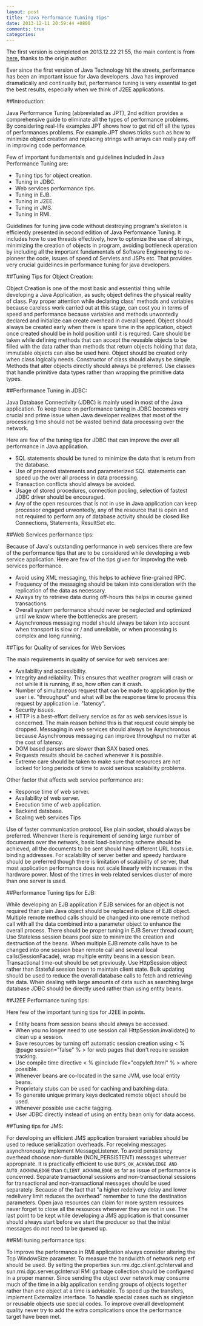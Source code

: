 ```yaml
---
layout: post
title: "Java Performance Tunning Tips"
date: 2013-12-11 20:59:44 +0800
comments: true
categories: 
---
```

The first version is completed on 2013.12.22 21:55, the main content is from [here](http://www.exforsys.com/tutorials/j2ee/performance-tuning-of-java-applications.html), thanks to the origin author.

Ever since the first version of Java Technology hit the streets, performance has been an important issue for Java developers. Java has improved dramatically and continually but, performance tuning is very essential to get the best results, especially when we think of J2EE applications.

<!-- more -->

##Introduction:

Java Performance Tuning (abbreviated as JPT), 2nd edition provides a comprehensive guide to eliminate all the types of performance problems. By considering real-life examples JPT shows how to get rid off all the types of performances problems. For example JPT shows tricks such as how to minimize object creation and replacing strings with arrays can really pay off in improving code performance.

Few of important fundamentals and guidelines included in Java Performance Tuning are:

* Tuning tips for object creation.
* Tuning in JDBC.
* Web services performance tips.
* Tuning in EJB.
* Tuning in J2EE.
* Tuning in JMS.
* Tuning in RMI.

Guidelines for tuning java code without destroying program's skeleton is efficiently presented in second edition of Java Performance Tuning. It includes how to use threads effectively, how to optimize the use of strings, minimizing the creation of objects in program, avoiding bottleneck operation by including all the important fundamentals of Software Engineering to re-pioneer the code, issues of speed of Servlets and JSPs etc. That provides very crucial guidelines in performance tuning for java developers.

##Tuning Tips for Object Creation:

Object Creation is one of the most basic and essential thing while developing a Java Application, as such; object defines the physical reality of class. Pay proper attention while declaring class' methods and variables because careless work carried out at this stage, can cost you in terms of speed and performance because variables and methods unwontedly declared and initialize can create overhead in overall speed. Object should always be created early when there is spare time in the application, object once created should be in hold position until it is required. Care should be taken while defining methods that can accept the reusable objects to be filled with the data rather than methods that return objects holding that data, immutable objects can also be used here. Object should be created only when class logically needs. Constructor of class should always be simple. Methods that alter objects directly should always be preferred. Use classes that handle primitive data types rather than wrapping the primitive data types.

##Performance Tuning in JDBC:

Java Database Connectivity (JDBC) is mainly used in most of the Java application. To keep trace on performance tuning in JDBC becomes very crucial and prime issue when Java developer realizes that most of the processing time should not be wasted behind data processing over the network.

Here are few of the tuning tips for JDBC that can improve the over all performance in Java application.

* SQL statements should be tuned to minimize the data that is return from the database.
* Use of prepared statements and parameterized SQL statements can speed up the over all process in data processing.
* Transaction conflicts should always be avoided.
* Usage of stored procedures, connection pooling, selection of fastest JDBC driver should be encouraged.
* Any of the open resources that is not in use in Java application can keep processor engaged unwontedly, any of the resource that is open and not required to perform any of database activity should be closed like Connections, Statements, ResultSet etc.

##Web Services performance tips:

Because of Java's outstanding performance in web services there are few of the performance tips that are to be considered while developing a web service application. Here are few of the tips given for improving the web services performance.

* Avoid using XML messaging, this helps to achieve fine-grained RPC.
* Frequency of the messaging should be taken into consideration with the replication of the data as necessary.
* Always try to retrieve data during off-hours this helps in course gained transactions.
* Overall system performance should never be neglected and optimized until we know where the bottlenecks are present.
* Asynchronous messaging model should always be taken into account when transport is slow or / and unreliable, or when processing is complex and long running.

##Tips for Quality of services for Web Services

The main requirements in quality of service for web services are:

* Availability and accessibility.
* Integrity and reliability. This ensures that weather program will crash or not while it is running, if so, how often can it crash.
* Number of simultaneous request that can be made to application by the user i.e. "throughput" and what will be the response time to process this request by application i.e. "latency".
* Security issues.
* HTTP is a best-effort delivery service as far as web services issue is concerned. The main reason behind this is that request could simply be dropped. Messaging in web services should always be Asynchronous because Asynchronous messaging can improve throughput no matter at the cost of latency.
* DOM based parsers are slower than SAX based ones.
* Requests results should be cached whenever it is possible.
* Extreme care should be taken to make sure that resources are not locked for long periods of time to avoid serious scalability problems.

Other factor that affects web service performance are:

* Response time of web server.
* Availability of web server.
* Execution time of web application.
* Backend database.
* Scaling web services Tips

Use of faster communication protocol, like plain socket, should always be preferred. Whenever there is requirement of sending large number of documents over the network, basic load-balancing scheme should be achieved, all the documents to be sent should have different URL hosts i.e. binding addresses. For scalability of server better and speedy hardware should be preferred though there is limitation of scalability of server,  that most application performance does not scale linearly with increases in the hardware power. Most of the times in web related services cluster of more than one server is used.

##Performance Tuning tips for EJB:

While developing an EJB application if EJB services for an object is not required than plain Java object should be replaced in place of EJB object. Multiple remote method calls should be changed into one remote method call with all the data combined into a parameter object to enhance the overall process. There should be proper tuning in EJB Server thread count; Use Stateless session beans pool size to minimize the creation and destruction of the beans. When multiple EJB remote calls have to be changed into one session bean remote call and several local calls(SessionFacade), wrap multiple entity beans in a session bean. Transactional time-out should be set previously. Use HttpSession object rather than Stateful session bean to maintain client state. Bulk updating should be used to reduce the overall database calls to fetch and retrieving the data. When dealing with large amounts of data such as searching large database JDBC should be directly used rather than using entity beans.

##J2EE Performance tuning tips:

Here few of the important tuning tips for J2EE in points.

* Entity beans from session beans should always be accessed.
* When you no longer need to use session call HttpSession.invalidate() to clean up a session.
* Save resources by turning off automatic session creation using < % @page session="false" % > for web pages that don't require session tracking.
* Use compile time directive < % @include file="copyleft.html" % > where possible.
* Whenever beans are co-located in the same JVM, use local entity beans.
* Proprietary stubs can be used for caching and batching data.
* To generate unique primary keys dedicated remote object should be used.
* Whenever possible use cache tagging.
* User JDBC directly instead of using an entity bean only for data access.

##Tuning tips for JMS:

For developing an efficient JMS application transient variables should be used to reduce serialization overheads. For receiving messages asynchronously implement MessageListener. To avoid persistency overhead choose non-durable (NON_PERSISTENT) messages wherever appropriate. It is practically efficient to use `DUPS_OK_ACKNOWLEDGE AND AUTO_ACKNOWLEDGE` than `CLIENT_ACKNOWLEDGE` as far as issue of performance is concerned. Separate transactional sessions and non-transactional sessions for transactional and non-transactional messages should be used separately. Because of the fact that "a higher redelivery delay and lower redelivery limit reduces the overhead" remember to tune the destination parameters. Open java resources can claim for more system resources never forget to close all the resources whenever they are not in use. The last point to be kept while developing a JMS application is that consumer should always start before we start the producer so that the initial messages do not need to be queued up.

##RMI tuning performance tips:

To improve the performance in RMI application always consider altering the Tcp WindowSize parameter. To measure the bandwidth of network netp erf should be used. By setting the properties sun.rmi.dgc.client.gcInterval and sun.rmi.dgc.server.gcInterval RMI garbage collection should be configured in a proper manner. Since sending the object over network may consume much of the time in a big application sending groups of objects together rather than one object at a time is advisable. To speed up the transfers, implement Externalize interface. To handle special cases such as singleton or reusable objects use special codes. To improve overall development quality never try to add the extra complications once the performance target have been met.